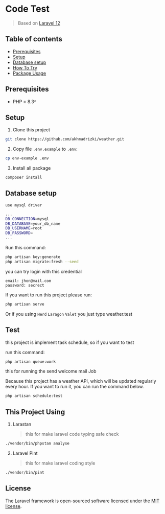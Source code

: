 # Code Test

> Based on [Laravel 12](https://laravel.com/docs/12.x)

## Table of contents

-   [Prerequisites](#prerequisites)
-   [Setup](#setup)
-   [Database setup](#database-setup)
-   [How To Try](#test)
-   [Package Usage](#this-project-using)

## Prerequisites

-   PHP = 8.3^

## Setup

1. Clone this project

```sh
git clone https://github.com/akhmadrizki/weather.git
```

2. Copy file `.env.example` to `.env`:

```sh
cp env-example .env
```

3. Install all package

```sh
composer install
```

## Database setup

`use mysql driver`

```sh
...
DB_CONNECTION=mysql
DB_DATABASE=your_db_name
DB_USERNAME=root
DB_PASSWORD=
...
```

Run this command:

```sh
php artisan key:generate
php artisan migrate:fresh --seed
```

you can try login with this credential

```
email: jhon@mail.com
password: secrect
```

If you want to run this project please run:

```sh
php artisan serve
```

Or if you using `Herd` `Laragon` `Valet`
you just type weather.test

## Test

this project is implement task schedule, so if you want to test

run this command:

```sh
php artisan queue:work
```

this for running the send welcome mail Job

Because this project has a weather API, which will be updated regularly every hour. If you want to run it, you can run the command below.

```sh
php artisan schedule:test
```

## This Project Using

1. Larastan
    > this for make laravel code typing safe check

```sh
./vendor/bin/phpstan analyse
```

2. Laravel Pint
    > this for make laravel coding style

```sh
./vendor/bin/pint
```

## License

The Laravel framework is open-sourced software licensed under the [MIT license](https://opensource.org/licenses/MIT).
